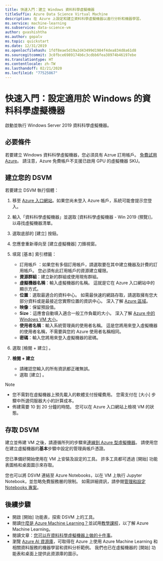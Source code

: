 ```yaml
---
title: 快速入門：建立 Windows 資料科學虛擬機器
titleSuffix: Azure Data Science Virtual Machine
description: 在 Azure 上設定和建立資料科學虛擬機器以進行分析和機器學習。
ms.service: machine-learning
ms.subservice: data-science-vm
author: gvashishtha
ms.author: gopalv
ms.topic: quickstart
ms.date: 12/31/2019
ms.openlocfilehash: 1fdf8eae5d19a2d43499d1984f4dea834d8a61d8
ms.sourcegitcommit: 3c8fbce6989174b6c3cdbb6fea38974b46197ebe
ms.translationtype: HT
ms.contentlocale: zh-TW
ms.lasthandoff: 02/21/2020
ms.locfileid: "77525867"
---
```

# <a name="quickstart-set-up-the-data-science-virtual-machine-for-windows"></a>快速入門：設定適用於 Windows 的資料科學虛擬機器

啟動並執行 Windows Server 2019 資料科學虛擬機器。

## <a name="prerequisite"></a>必要條件

若要建立 Windows 資料科學虛擬機器，您必須具有 Azrue 訂用帳戶。 [免費試用 Azure](https://azure.com/free)。
請注意，Azure 免費帳戶不支援已啟用 GPU 的虛擬機器 SKU。

## <a name="create-your-dsvm"></a>建立您的 DSVM

若要建立 DSVM 執行個體：

1. 移至 [Azure 入口網站](https://portal.azure.com)。如果您尚未登入 Azure 帳戶，系統可能會提示您登入。
1. 輸入「資料科學虛擬機器」並選取 [資料科學虛擬機器 - Win 2019 (預覽)]，以尋找虛擬機器清單。

1. 選取底部的 [建立]  按鈕。

1. 您應會重新導向至 [建立虛擬機器] 刀鋒視窗。

1. 填寫 [基本]  索引標籤：
      * 訂用帳戶  ：如果您有多個訂用帳戶，請選取要在其中建立機器及計費的訂用帳戶。 您必須有此訂用帳戶的資源建立權限。
      * **資源群組**：建立新的群組或使用現有群組。
      * **虛擬機器名稱**：輸入虛擬機器的名稱。 這就是它在 Azure 入口網站中的顯示方式。
      * **位置**：選取最適合的資料中心。 如需最快速的網路存取，請選取擁有您大部分資料或是最接近您實際位置的資訊中心。 深入了解 [Azure 區域](https://azure.microsoft.com/global-infrastructure/regions/)。
      * **映像**：保留預設值。
      * **Size**：這應會自動填入適合一般工作負載的大小。 深入了解 [Azure 中的 Windows VM 大小](../../virtual-machines/windows/sizes.md)。
      * **使用者名稱**：輸入系統管理員的使用者名稱。 這是您將用來登入虛擬機器的使用者名稱，不需要與您的 Azure 使用者名稱相同。
      * **密碼**：輸入您將用來登入虛擬機器的密碼。    
1. 選取 [檢閱 + 建立]  。
1. **檢閱 + 建立**
   * 請確認您輸入的所有資訊都正確無誤。 
   * 選取 [建立]  。


> [!NOTE]
> * 您不需對在虛擬機器上預先載入的軟體支付授權費用。 您需支付在 [大小]  步驟中所選伺服器大小的計算成本。
> * 佈建需要 10 到 20 分鐘的時間。 您可以在 Azure 入口網站上檢視 VM 的狀態。

## <a name="access-the-dsvm"></a>存取 DSVM

建立並佈建 VM 之後，請遵循所列的步驟來[連線到 Azure 型虛擬機器](../../marketplace/cloud-partner-portal/virtual-machine/cpp-connect-vm.md)。 請使用您在建立虛擬機器的**基本**步驟中設定的管理員帳戶憑證。 

您已準備好開始使用在 VM 上安裝及設定的工具。 許多工具都可透過 [開始]  功能表圖格和桌面圖示來存取。

您也可以將 DSVM 連結至 Azure Notebooks，以在 VM 上執行 Jupyter Notebook，並忽略免費服務層的限制。 如需詳細資訊，請參閱[管理和設定 Notebooks 專案](../../notebooks/configure-manage-azure-notebooks-projects.md#manage-and-configure-projects)。

<a name="tools"></a>


## <a name="next-steps"></a>後續步驟

* 開啟 [開始]  功能表，探索 DSVM 上的工具。
* 閱讀[什麼是 Azure Machine Learning？](../overview-what-is-azure-ml.md)並試用[教學課程](../index.yml)，以了解 Azure Machine Learning。
* 閱讀文章：[您可以在資料科學虛擬機器上做的十件事](https://aka.ms/dsvmtenthings)。
* 瀏覽 [Azure AI 資源庫](https://gallery.cortanaintelligence.com)，可取得在 Azure 上使用 Azure Machine Learning 和相關資料服務的機器學習和資料分析範例。 我們也已在虛擬機器的 [開始]  功能表和桌面上提供此資源庫的圖示。


